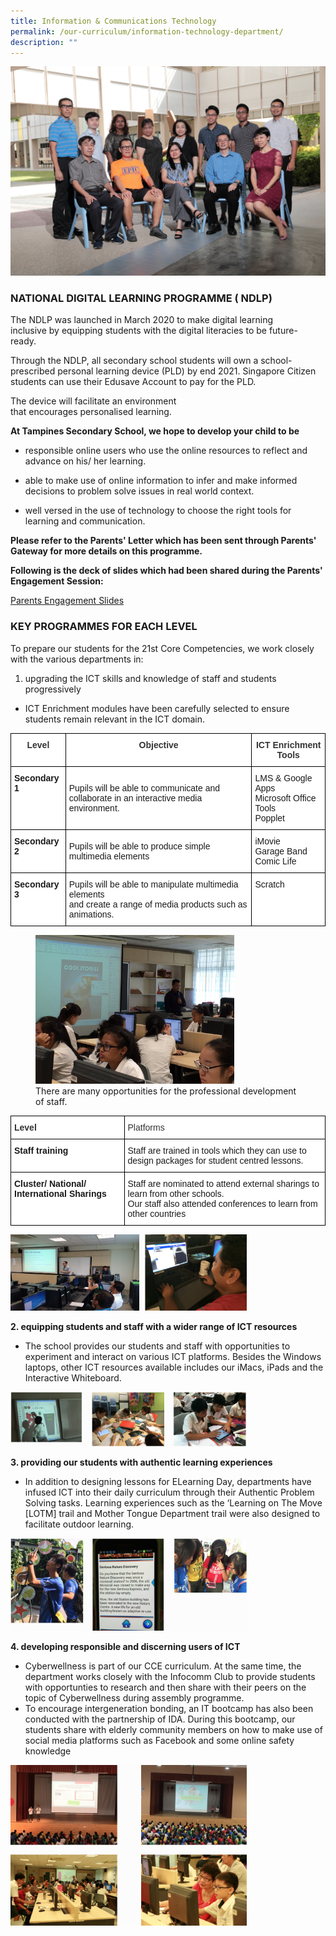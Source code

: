 ```yaml
---
title: Information & Communications Technology
permalink: /our-curriculum/information-technology-department/
description: ""
---
```

![](/images/CPA%20IT%20department.png)

### NATIONAL DIGITAL LEARNING PROGRAMME ( NDLP)

The NDLP was launched in March 2020 to&nbsp;make digital learning inclusive&nbsp;by&nbsp;equipping students with the digital literacies&nbsp;to be future-ready.&nbsp;

  
Through the NDLP, all secondary school students will&nbsp;own a school-prescribed&nbsp;personal learning&nbsp;device (PLD)&nbsp;by end 2021.&nbsp;Singapore Citizen students can use their&nbsp;Edusave Account&nbsp;to pay for the PLD.

  
The device will&nbsp;facilitate an environment that&nbsp;encourages&nbsp;personalised&nbsp;learning.

**At&nbsp;Tampines Secondary School, we hope to develop your child to be**  

* responsible online users&nbsp;who use the online resources&nbsp;to reflect and advance on his/ her learning.

* able to make use of online information to&nbsp;infer and make informed decisions&nbsp;to problem solve issues in real world context.&nbsp;

* well versed in the use of technology to&nbsp;choose the right tools for learning and communication.

**Please refer to the Parents' Letter which has been sent through Parents' Gateway for more details on this programme.**&nbsp;

**Following is the deck of slides which had been shared during the Parents' Engagement Session:**

[Parents Engagement Slides](/files/TPSS%20Parents%20Meeting%20Slides.pdf)

### KEY PROGRAMMES FOR EACH LEVEL

To prepare our students for the 21st&nbsp;Core Competencies, we work closely with the various departments in:

1. upgrading&nbsp;the ICT skills and knowledge of staff and students progressively

* ICT Enrichment modules have been carefully selected to ensure students remain relevant in the ICT&nbsp;domain.

<style type="text/css">
.tg  {border-collapse:collapse;border-spacing:0;}
.tg td{border-color:black;border-style:solid;border-width:1px;font-family:Arial, sans-serif;font-size:14px;
  overflow:hidden;padding:10px 5px;word-break:normal;}
.tg th{border-color:black;border-style:solid;border-width:1px;font-family:Arial, sans-serif;font-size:14px;
  font-weight:normal;overflow:hidden;padding:10px 5px;word-break:normal;}
.tg .tg-euwl{background-color:#FFF;color:#333333;font-weight:bold;text-align:center;vertical-align:top}
.tg .tg-dgl5{background-color:#FFF;font-weight:bold;text-align:left;vertical-align:top}
.tg .tg-zr06{background-color:#FFF;text-align:left;vertical-align:middle}
.tg .tg-ktyi{background-color:#FFF;text-align:left;vertical-align:top}
</style>
<table class="tg">
<thead>
  <tr>
    <th class="tg-euwl">Level</th>
    <th class="tg-euwl">Objective</th>
    <th class="tg-euwl">ICT Enrichment Tools</th>
  </tr>
</thead>
<tbody>
  <tr>
    <td class="tg-dgl5">Secondary 1</td>
    <td class="tg-zr06">Pupils will  be able to communicate and collaborate in an interactive media environment.</td>
    <td class="tg-ktyi">LMS &amp; Google Apps<br>Microsoft Office Tools<br>Popplet</td>
  </tr>
  <tr>
    <td class="tg-dgl5">Secondary 2</td>
    <td class="tg-zr06">Pupils will  be able to produce simple multimedia elements</td>
    <td class="tg-ktyi">iMovie<br>Garage Band<br>Comic Life</td>
  </tr>
  <tr>
    <td class="tg-dgl5">Secondary 3</td>
    <td class="tg-zr06">Pupils will  be able to manipulate multimedia elements<br>and create a range of media products such as animations.</td>
    <td class="tg-ktyi">Scratch</td>
  </tr>
</tbody>
</table>



<figure>
<img src="/images/ICT%20Enrichment%201.jpg" style="width:75%">
<figcaption>There are many opportunities for the professional development of staff.</figcaption>
</figure>

<style type="text/css">
.tg  {border-collapse:collapse;border-spacing:0;}
.tg td{border-color:black;border-style:solid;border-width:1px;font-family:Arial, sans-serif;font-size:14px;
  overflow:hidden;padding:10px 5px;word-break:normal;}
.tg th{border-color:black;border-style:solid;border-width:1px;font-family:Arial, sans-serif;font-size:14px;
  font-weight:normal;overflow:hidden;padding:10px 5px;word-break:normal;}
.tg .tg-az2b{background-color:#FFF;color:#333333;font-weight:bold;text-align:left;vertical-align:top}
.tg .tg-3c4u{background-color:#FFF;color:#333333;text-align:left;vertical-align:top}
.tg .tg-dgl5{background-color:#FFF;font-weight:bold;text-align:left;vertical-align:top}
.tg .tg-zr06{background-color:#FFF;text-align:left;vertical-align:middle}
.tg .tg-ktyi{background-color:#FFF;text-align:left;vertical-align:top}
</style>
<table class="tg">
<thead>
  <tr>
    <th class="tg-az2b">Level</th>
    <th class="tg-3c4u" colspan="2">Platforms</th>
  </tr>
</thead>
<tbody>
  <tr>
    <td class="tg-dgl5">Staff training</td>
    <td class="tg-zr06" colspan="2">Staff are trained in tools which they can use to design packages for student centred lessons.</td>
  </tr>
  <tr>
    <td class="tg-dgl5">Cluster/ National/ International Sharings</td>
    <td class="tg-ktyi" colspan="2">Staff are nominated to attend external sharings to learn from other schools.<br>Our staff also attended conferences to learn from other countries</td>
  </tr>
</tbody>
</table>

<img src="/images/ict%202.png" style="width:75%">

**2. equipping students and staff with a wider range of ICT resources**  

*   The school provides our students and staff with opportunities to experiment and interact on various ICT platforms. Besides the Windows laptops, other ICT resources available includes our iMacs, iPads and the Interactive Whiteboard.

<img src="/images/ict%203.png" style="width:75%">

**3. providing our students with authentic learning experiences**  

*   In addition to designing lessons for ELearning Day, departments have infused ICT into their daily curriculum through their Authentic Problem Solving tasks. Learning experiences such as the ‘Learning on The Move [LOTM] trail and Mother Tongue Department trail were also designed to facilitate outdoor learning.

<img src="/images/ict%204.png" style="width:75%">

**4. developing responsible and discerning users of ICT**

*   Cyberwellness is part of our CCE curriculum. At the same time, the department works closely with the Infocomm Club to provide students with opportunties to research and then share with their peers on the topic of Cyberwellness during assembly programme.
*   To encourage intergeneration bonding, an IT bootcamp has also been conducted with the partnership of IDA. During this bootcamp, our students share with elderly community members on how to make use of social media platforms such as Facebook and some online safety knowledge

<img src="/images/ict%205.png" style="width:75%">